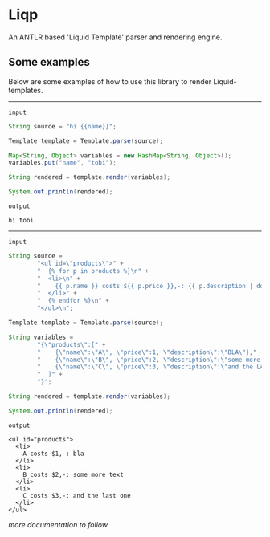 # Liqp

An ANTLR based 'Liquid Template' parser and rendering engine.

## Some examples

Below are some examples of how to use this library to render Liquid-templates.

-----------------------------------

`input`

```java
String source = "hi {{name}}";

Template template = Template.parse(source);

Map<String, Object> variables = new HashMap<String, Object>();
variables.put("name", "tobi");

String rendered = template.render(variables);

System.out.println(rendered);
```

`output`

```
hi tobi
```

-----------------------------------

`input`

```java
String source =
        "<ul id=\"products\">" +
        "  {% for p in products %}\n" +
        "  <li>\n" +
        "    {{ p.name }} costs ${{ p.price }},-: {{ p.description | downcase }}\n" +
        "  </li>" +
        "  {% endfor %}\n" +
        "</ul>\n";

Template template = Template.parse(source);

String variables =
        "{\"products\":[" +
        "    {\"name\":\"A\", \"price\":1, \"description\":\"BLA\"}," +
        "    {\"name\":\"B\", \"price\":2, \"description\":\"some more text\"}," +
        "    {\"name\":\"C\", \"price\":3, \"description\":\"and the LAST one\"}" +
        "  ]" +
        "}";

String rendered = template.render(variables);

System.out.println(rendered);
```

`output`

```
<ul id="products">  
  <li>
    A costs $1,-: bla
  </li>  
  <li>
    B costs $2,-: some more text
  </li>  
  <li>
    C costs $3,-: and the last one
  </li>  
</ul>
```

*more documentation to follow*
